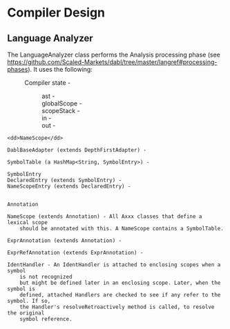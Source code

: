 # Compiler Design

## Language Analyzer

The LanguageAnalyzer class performs the Analysis processing phase
(see https://github.com/Scaled-Markets/dabl/tree/master/langref#processing-phases).
It uses the following:

<dl>
	<dd>Compiler state - </dd>
	<dd><dl>
		<dd>ast - </dd>
		<dd>globalScope - </dd>
		<dd>scopeStack - </dd>
		<dd>in - </dd>
		<dd>out - </dd>
	</dl></dd>
	
	<dd>NameScope</dd>
	
	DablBaseAdapter (extends DepthFirstAdapter) - 
	
	SymbolTable (a HashMap<String, SymbolEntry>) - 
	
	SymbolEntry
	DeclaredEntry (extends SymbolEntry) - 
	NameScopeEntry (extends DeclaredEntry) - 
	
	
	Annotation
	
	NameScope (extends Annotation) - All Axxx classes that define a lexical scope
		should be annotated with this. A NameScope contains a SymbolTable.
	
	ExprAnnotation (extends Annotation) - 
	
	ExprRefAnnotation (extends ExprAnnotation) - 
	
	IdentHandler - An IdentHandler is attached to enclosing scopes when a symbol
		is not recognized
		but might be defined later in an enclosing scope. Later, when the symbol is
		defined, attached Handlers are checked to see if any refer to the symbol. If so,
		the Handler's resolveRetroactively method is called, to resolve the original
		symbol reference.


</dl>

